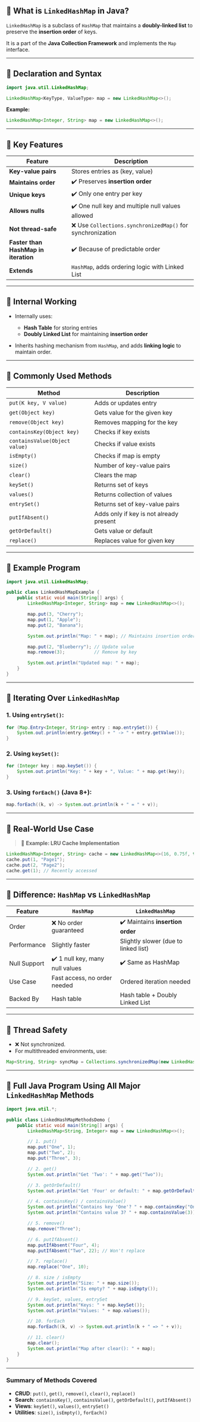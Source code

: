 
 
## 🔹 What is `LinkedHashMap` in Java?

`LinkedHashMap` is a subclass of `HashMap` that maintains a **doubly-linked list** to preserve the **insertion order** of keys.

It is a part of the **Java Collection Framework** and implements the `Map` interface.

---

## 🔹 Declaration and Syntax

```java
import java.util.LinkedHashMap;

LinkedHashMap<KeyType, ValueType> map = new LinkedHashMap<>();
```

**Example:**

```java
LinkedHashMap<Integer, String> map = new LinkedHashMap<>();
```

---

## 🔹 Key Features

| Feature                              | Description                                               |
| ------------------------------------ | --------------------------------------------------------- |
| **Key-value pairs**                  | Stores entries as (key, value)                            |
| **Maintains order**                  | ✔️ Preserves **insertion order**                          |
| **Unique keys**                      | ✔️ Only one entry per key                                 |
| **Allows nulls**                     | ✔️ One null key and multiple null values allowed          |
| **Not thread-safe**                  | ❌ Use `Collections.synchronizedMap()` for synchronization |
| **Faster than HashMap in iteration** | ✔️ Because of predictable order                           |
| **Extends**                          | `HashMap`, adds ordering logic with Linked List           |

---

## 🔹 Internal Working

* Internally uses:

  * **Hash Table** for storing entries
  * **Doubly Linked List** for maintaining **insertion order**
* Inherits hashing mechanism from `HashMap`, and adds **linking logic** to maintain order.

---

## 🔹 Commonly Used Methods

| Method                        | Description                             |
| ----------------------------- | --------------------------------------- |
| `put(K key, V value)`         | Adds or updates entry                   |
| `get(Object key)`             | Gets value for the given key            |
| `remove(Object key)`          | Removes mapping for the key             |
| `containsKey(Object key)`     | Checks if key exists                    |
| `containsValue(Object value)` | Checks if value exists                  |
| `isEmpty()`                   | Checks if map is empty                  |
| `size()`                      | Number of key-value pairs               |
| `clear()`                     | Clears the map                          |
| `keySet()`                    | Returns set of keys                     |
| `values()`                    | Returns collection of values            |
| `entrySet()`                  | Returns set of key-value pairs          |
| `putIfAbsent()`               | Adds only if key is not already present |
| `getOrDefault()`              | Gets value or default                   |
| `replace()`                   | Replaces value for given key            |

---

## 🔹 Example Program

```java
import java.util.LinkedHashMap;

public class LinkedHashMapExample {
    public static void main(String[] args) {
        LinkedHashMap<Integer, String> map = new LinkedHashMap<>();

        map.put(3, "Cherry");
        map.put(1, "Apple");
        map.put(2, "Banana");

        System.out.println("Map: " + map); // Maintains insertion order

        map.put(2, "Blueberry"); // Update value
        map.remove(3);           // Remove by key

        System.out.println("Updated map: " + map);
    }
}
```

---

## 🔹 Iterating Over `LinkedHashMap`

### 1. Using `entrySet()`:

```java
for (Map.Entry<Integer, String> entry : map.entrySet()) {
    System.out.println(entry.getKey() + " -> " + entry.getValue());
}
```

### 2. Using `keySet()`:

```java
for (Integer key : map.keySet()) {
    System.out.println("Key: " + key + ", Value: " + map.get(key));
}
```

### 3. Using `forEach()` (Java 8+):

```java
map.forEach((k, v) -> System.out.println(k + " = " + v));
```

---

## 🔹 Real-World Use Case

> 🧾 **Example: LRU Cache Implementation**

```java
LinkedHashMap<Integer, String> cache = new LinkedHashMap<>(16, 0.75f, true);
cache.put(1, "Page1");
cache.put(2, "Page2");
cache.get(1); // Recently accessed
```

---

## 🔹 Difference: `HashMap` vs `LinkedHashMap`

| Feature      | `HashMap`                       | `LinkedHashMap`                      |
| ------------ | ------------------------------- | ------------------------------------ |
| Order        | ❌ No order guaranteed           | ✔️ Maintains **insertion order**     |
| Performance  | Slightly faster                 | Slightly slower (due to linked list) |
| Null Support | ✔️ 1 null key, many null values | ✔️ Same as HashMap                   |
| Use Case     | Fast access, no order needed    | Ordered iteration needed             |
| Backed By    | Hash table                      | Hash table + Doubly Linked List      |

---

## 🔹 Thread Safety

* ❌ Not synchronized.
* For multithreaded environments, use:

```java
Map<String, String> syncMap = Collections.synchronizedMap(new LinkedHashMap<>());
```

---

## 🔹 Full Java Program Using All Major `LinkedHashMap` Methods

```java
import java.util.*;

public class LinkedHashMapMethodsDemo {
    public static void main(String[] args) {
        LinkedHashMap<String, Integer> map = new LinkedHashMap<>();

        // 1. put()
        map.put("One", 1);
        map.put("Two", 2);
        map.put("Three", 3);

        // 2. get()
        System.out.println("Get 'Two': " + map.get("Two"));

        // 3. getOrDefault()
        System.out.println("Get 'Four' or default: " + map.getOrDefault("Four", 0));

        // 4. containsKey() / containsValue()
        System.out.println("Contains key 'One'? " + map.containsKey("One"));
        System.out.println("Contains value 3? " + map.containsValue(3));

        // 5. remove()
        map.remove("Three");

        // 6. putIfAbsent()
        map.putIfAbsent("Four", 4);
        map.putIfAbsent("Two", 22); // Won't replace

        // 7. replace()
        map.replace("One", 10);

        // 8. size / isEmpty
        System.out.println("Size: " + map.size());
        System.out.println("Is empty? " + map.isEmpty());

        // 9. keySet, values, entrySet
        System.out.println("Keys: " + map.keySet());
        System.out.println("Values: " + map.values());

        // 10. forEach
        map.forEach((k, v) -> System.out.println(k + " => " + v));

        // 11. clear()
        map.clear();
        System.out.println("Map after clear(): " + map);
    }
}
```

---

###  Summary of Methods Covered

* **CRUD**: `put()`, `get()`, `remove()`, `clear()`, `replace()`
* **Search**: `containsKey()`, `containsValue()`, `getOrDefault()`, `putIfAbsent()`
* **Views**: `keySet()`, `values()`, `entrySet()`
* **Utilities**: `size()`, `isEmpty()`, `forEach()`


